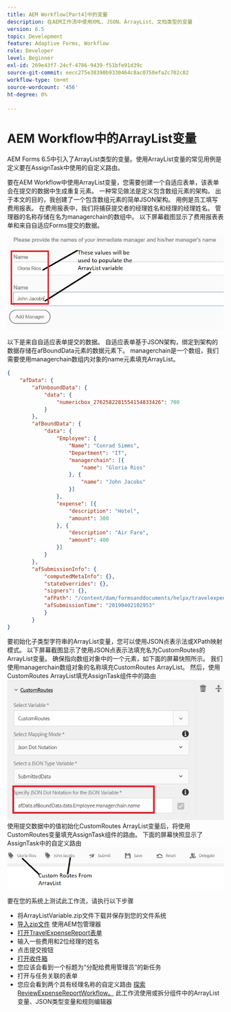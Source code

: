 ```yaml
---
title: AEM Workflow[Part4]中的变量
description: 在AEM工作流中使用XML、JSON、ArrayList、文档类型的变量
version: 6.5
topic: Development
feature: Adaptive Forms, Workflow
role: Developer
level: Beginner
exl-id: 269e43f7-24cf-4786-9439-f51bfe91d39c
source-git-commit: eecc275e38390b9330464c8ac0750efa2c702c82
workflow-type: tm+mt
source-wordcount: '456'
ht-degree: 0%

---
```


# AEM Workflow中的ArrayList变量

AEM Forms 6.5中引入了ArrayList类型的变量。使用ArrayList变量的常见用例是定义要在AssignTask中使用的自定义路由。

要在AEM Workflow中使用ArrayList变量，您需要创建一个自适应表单，该表单会在提交的数据中生成重复元素。 一种常见做法是定义包含数组元素的架构。 出于本文的目的，我创建了一个包含数组元素的简单JSON架构。 用例是员工填写费用报表。 在费用报表中，我们将捕获提交者的经理姓名和经理的经理姓名。 管理器的名称存储在名为managerchain的数组中。 以下屏幕截图显示了费用报表表单和来自自适应Forms提交的数据。

![支出报表](assets/expensereport.jpg)

以下是来自自适应表单提交的数据。 自适应表单基于JSON架构，绑定到架构的数据存储在afBoundData元素的数据元素下。 managerchain是一个数组，我们需要使用managerchain数组内对象的name元素填充ArrayList。

```json
{
    "afData": {
        "afUnboundData": {
            "data": {
                "numericbox_2762582281554154833426": 700
            }
        },
        "afBoundData": {
            "data": {
                "Employee": {
                    "Name": "Conrad Simms",
                    "Department": "IT",
                    "managerchain": [{
                        "name": "Gloria Rios"
                    }, {
                        "name": "John Jacobs"
                    }]
                },
                "expense": [{
                    "description": "Hotel",
                    "amount": 300
                }, {
                    "description": "Air Fare",
                    "amount": 400
                }]
            }
        },
        "afSubmissionInfo": {
            "computedMetaInfo": {},
            "stateOverrides": {},
            "signers": {},
            "afPath": "/content/dam/formsanddocuments/helpx/travelexpensereport",
            "afSubmissionTime": "20190402102953"
            }
        }
}
```

要初始化子类型字符串的ArrayList变量，您可以使用JSON点表示法或XPath映射模式。 以下屏幕截图显示了使用JSON点表示法填充名为CustomRoutes的ArrayList变量。 确保指向数组对象中的一个元素，如下面的屏幕快照所示。 我们使用managerchain数组对象的名称填充CustomRoutes ArrayList。
然后，使用CustomRoutes ArrayList填充AssignTask组件中的路由
![customroutes](assets/arraylist.jpg)
使用提交数据中的值初始化CustomRoutes ArrayList变量后，将使用CustomRoutes变量填充AssignTask组件的路由。 下面的屏幕快照显示了AssignTask中的自定义路由
![asingtask](assets/customactions.jpg)

要在您的系统上测试此工作流，请执行以下步骤

* 将ArrayListVariable.zip文件下载并保存到您的文件系统
* [导入zip文件](assets/arraylistvariable.zip) 使用AEM包管理器
* [打开TravelExpenseReport表单](http://localhost:4502/content/dam/formsanddocuments/helpx/travelexpensereport/jcr:content?wcmmode=disabled)
* 输入一些费用和2位经理的姓名
* 点击提交按钮
* [打开收件箱](http://localhost:4502/aem/inbox)
* 您应该会看到一个标题为“分配给费用管理员”的新任务
* 打开与任务关联的表单
* 您应会看到两个具有经理名称的自定义路由
  [探索ReviewExpenseReportWorkflow。](http://localhost:4502/editor.html/conf/global/settings/workflow/models/ReviewExpenseReport.html) 此工作流使用或拆分组件中的ArrayList变量、JSON类型变量和规则编辑器
